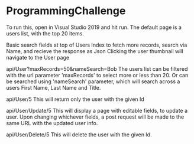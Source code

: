 # ProgrammingChallenge

To run this, open in Visual Studio 2019 and hit run.
The default page is a users list, with the top 20 items.

Basic search fields at top of Users Index to fetch more records, search via Name, and recieve the response as Json
Clicking the user thumbnail will navigate to the User page


api/User?maxRecords=50&nameSearch=Bob
The users list can be filtered with the url parameter 'maxRecords' to select more or less than 20.
Or can be searched using 'nameSearch' parameter, which will search across a users First Name, Last Name and Title.

api/User/5
This will return only the user with the given Id

api/User/Update/5
This will display a page with editable fields, to update a user.
Upon changing whichever fields, a post request will be made to the same URL with the updated user info.

api/User/Delete/5
This will delete the user with the given Id.
